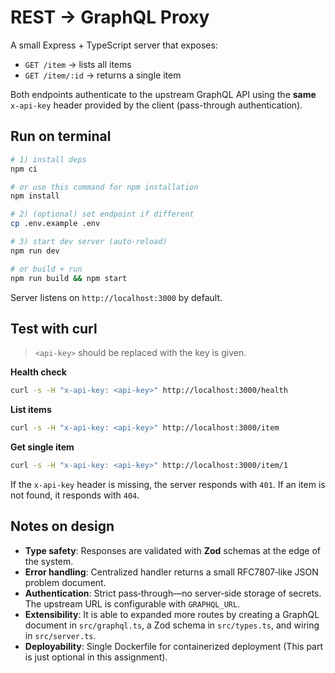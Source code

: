 # REST → GraphQL Proxy

A small Express + TypeScript server that exposes:

- `GET /item` → lists all items
- `GET /item/:id` → returns a single item

Both endpoints authenticate to the upstream GraphQL API using the **same** `x-api-key` header provided by the client (pass-through authentication).

## Run on terminal

```bash
# 1) install deps
npm ci

# or use this command for npm installation
npm install

# 2) (optional) set endpoint if different
cp .env.example .env

# 3) start dev server (auto-reload)
npm run dev

# or build + run
npm run build && npm start
```

Server listens on `http://localhost:3000` by default.

## Test with curl

> `<api-key>` should be replaced with the key is given.

**Health check**
```bash
curl -s -H "x-api-key: <api-key>" http://localhost:3000/health
```

**List items**
```bash
curl -s -H "x-api-key: <api-key>" http://localhost:3000/item
```

**Get single item**
```bash
curl -s -H "x-api-key: <api-key>" http://localhost:3000/item/1
```

If the `x-api-key` header is missing, the server responds with `401`.
If an item is not found, it responds with `404`.

## Notes on design
- **Type safety**: Responses are validated with **Zod** schemas at the edge of the system.
- **Error handling**: Centralized handler returns a small RFC7807‑like JSON problem document.
- **Authentication**: Strict pass‑through—no server‑side storage of secrets. The upstream URL is configurable with `GRAPHQL_URL`.
- **Extensibility**: It is able to expanded more routes by creating a GraphQL document in `src/graphql.ts`, a Zod schema in `src/types.ts`, and wiring in `src/server.ts`.
- **Deployability**: Single Dockerfile for containerized deployment (This part is just optional in this assignment).



